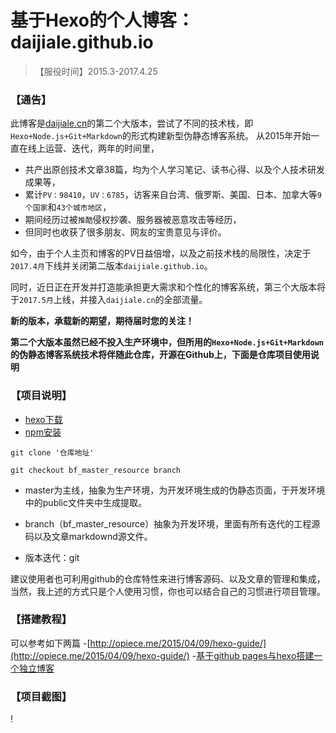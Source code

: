 # 基于Hexo的个人博客：daijiale.github.io

>【服役时间】2015.3-2017.4.25


### 【通告】

此博客是[daijiale.cn](http://www.daijiale.cn)的第二个大版本，尝试了不同的技术栈，即`Hexo+Node.js+Git+Markdown`的形式构建新型伪静态博客系统。
从2015年开始一直在线上运营、迭代，两年的时间里，

- 共产出原创技术文章38篇，均为个人学习笔记、读书心得、以及个人技术研发成果等，
- 累计`PV：98410`，`UV：6785`，访客来自台湾、俄罗斯、美国、日本、加拿大等`9个国家`和`43个城市地区`，
- 期间经历过被`推酷`侵权抄袭、服务器被恶意攻击等经历，
- 但同时也收获了很多朋友、网友的宝贵意见与评价。

如今，由于个人主页和博客的PV日益倍增，以及之前技术栈的局限性，决定于`2017.4月`下线并关闭第二版本`daijiale.github.io`。

同时，近日正在开发并打造能承担更大需求和个性化的博客系统，第三个大版本将于`2017.5月`上线，并接入`daijiale.cn`的全部流量。

**新的版本，承载新的期望，期待届时您的关注！**

**第二个大版本虽然已经不投入生产环境中，但所用的`Hexo+Node.js+Git+Markdown`的伪静态博客系统技术将伴随此仓库，开源在Github上，下面是仓库项目使用说明**

### 【项目说明】

- [hexo下载](https://github.com/hexojs/hexo)
- [npm安装](http://www.runoob.com/nodejs/nodejs-npm.html)

```
git clone '仓库地址'

git checkout bf_master_resource branch
```

- master为主线，抽象为生产环境，为开发环境生成的伪静态页面，于开发环境中的public文件夹中生成提取。

- branch（bf_master_resource）抽象为开发环境，里面有所有迭代的工程源码以及文章markdownd源文件。

- 版本迭代：git

建议使用者也可利用github的仓库特性来进行博客源码、以及文章的管理和集成，当然，我上述的方式只是个人使用习惯，你也可以结合自己的习惯进行项目管理。

### 【搭建教程】

可以参考如下两篇
-[http://opiece.me/2015/04/09/hexo-guide/](http://opiece.me/2015/04/09/hexo-guide/)
-[基于github pages与hexo搭建一个独立博客](https://segmentfault.com/a/1190000003967256)

### 【项目截图】

! [](http://7xnopc.com1.z0.glb.clouddn.com/DaiJiale%27s%20Blog.png)

